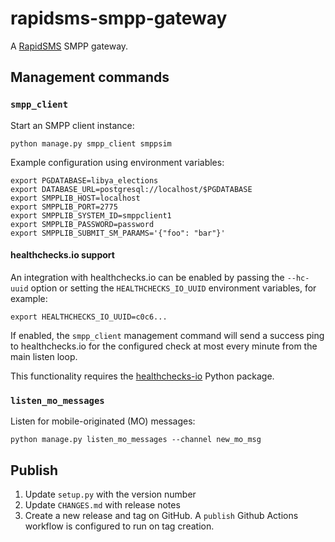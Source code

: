 # rapidsms-smpp-gateway

A [RapidSMS](https://rapidsms.readthedocs.io/en/latest/) SMPP gateway.

## Management commands

### `smpp_client`

Start an SMPP client instance:

```shell
python manage.py smpp_client smppsim
```

Example configuration using environment variables:

```shell
export PGDATABASE=libya_elections
export DATABASE_URL=postgresql://localhost/$PGDATABASE
export SMPPLIB_HOST=localhost
export SMPPLIB_PORT=2775
export SMPPLIB_SYSTEM_ID=smppclient1
export SMPPLIB_PASSWORD=password
export SMPPLIB_SUBMIT_SM_PARAMS='{"foo": "bar"}'
```

#### healthchecks.io support

An integration with healthchecks.io can be enabled by passing the `--hc-uuid` option or setting the `HEALTHCHECKS_IO_UUID` environment variables, for example:

```shell
export HEALTHCHECKS_IO_UUID=c0c6...
```

If enabled, the `smpp_client` management command will send a success ping to healthchecks.io for the configured check at most every minute from the main listen loop.

This functionality requires the [healthchecks-io](https://github.com/andrewthetechie/py-healthchecks.io) Python package.

### `listen_mo_messages`

Listen for mobile-originated (MO) messages:

```shell
python manage.py listen_mo_messages --channel new_mo_msg
```

## Publish

1. Update `setup.py` with the version number
2. Update `CHANGES.md` with release notes
3. Create a new release and tag on GitHub. A `publish` Github Actions workflow is configured to run on tag creation.
